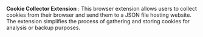 **Cookie Collector Extension** : 
This browser extension allows users to collect cookies from their browser and send them to a JSON file hosting website. The extension simplifies the process of gathering and storing cookies for analysis or backup purposes.
